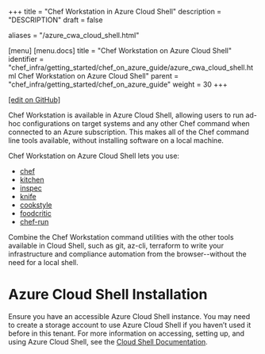 +++
title = "Chef Workstation in Azure Cloud Shell"
description = "DESCRIPTION"
draft = false

aliases = "/azure_cwa_cloud_shell.html"

[menu]
  [menu.docs]
    title = "Chef Workstation on Azure Cloud Shell"
    identifier = "chef_infra/getting_started/chef_on_azure_guide/azure_cwa_cloud_shell.html Chef Workstation on Azure Cloud Shell"
    parent = "chef_infra/getting_started/chef_on_azure_guide"
    weight = 30
+++    

[\[edit on
GitHub\]](https://github.com/chef/chef-web-docs/blob/master/chef_master/source/azure_cwa_cloud_shell.rst)

Chef Workstation is available in Azure Cloud Shell, allowing users to
run ad-hoc configurations on target systems and any other Chef command
when connected to an Azure subscription. This makes all of the Chef
command line tools available, without installing software on a local
machine.

Chef Workstation on Azure Cloud Shell lets you use:

-   [chef](/ctl_chef/)
-   [kitchen](/ctl_kitchen/)
-   [inspec](/docs/reference/cli/)
-   [knife](//knife.html)
-   [cookstyle](cookstyle.html)
-   [foodcritic](/foodcritic/)
-   [chef-run](https://www.chef.sh/docs/chef-workstation/getting-started/)

Combine the Chef Workstation command utilities with the other tools
available in Cloud Shell, such as git, az-cli, terraform to write your
infrastructure and compliance automation from the browser--without the
need for a local shell.

Azure Cloud Shell Installation
==============================

Ensure you have an accessible Azure Cloud Shell instance. You may need
to create a storage account to use Azure Cloud Shell if you haven’t used
it before in this tenant. For more information on accessing, setting up,
and using Azure Cloud Shell, see the [Cloud Shell
Documentation](https://docs.microsoft.com/en-us/azure/cloud-shell/quickstart).
